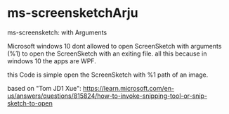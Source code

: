 # ms-screensketchArju
ms-screensketch: with Arguments

Microsoft windows 10 dont allowed to open ScreenSketch with arguments (%1) to open the ScreenSketch with an exiting file.
all this because in windows 10 the apps are WPF.

this Code is simple open the ScreenSketch with %1 path of an image.

based on "Tom JD1 Xue":
https://learn.microsoft.com/en-us/answers/questions/815824/how-to-invoke-snipping-tool-or-snip-sketch-to-open

